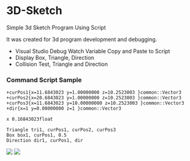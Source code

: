 # 3D-Sketch
Simple 3d Sketch Program Using Script

It was created for 3d program development and debugging.

- Visual Studio Debug Watch Variable Copy and Paste to Script
- Display Box, Triangle, Direction
- Collision Test, Triangle and Direction


### Command Script Sample
~~~~
+curPos1{x=11.6843023 y=1.00000000 z=10.2523003 }common::Vector3
+curPos2{x=20.6843023 y=1.00000000 z=10.2523003 }common::Vector3
+curPos3{x=11.6843023 y=10.00000000 z=10.2523003 }common::Vector3
+dir{x=1 y=0.00000000 z=1 }common::Vector3

x 0.16843023float

Triangle tri1, curPos1, curPos2, curPos3
Box box1, curPos1, 0.5
Direction dir1, curPos1, dir
~~~~

![](https://github.com/jjuiddong/3D-Sketch/blob/master/doc/3dsketch.png?raw=true)
![](https://github.com/jjuiddong/3D-Sketch/blob/master/doc/3dsketch2.png?raw=true)
